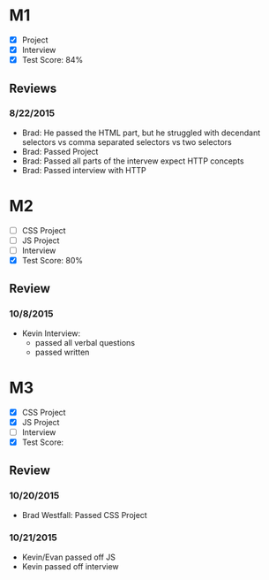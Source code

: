 # M1

- [x] Project
- [x] Interview
- [x] Test Score: 84%

## Reviews

### 8/22/2015

- Brad: He passed the HTML part, but he struggled with decendant selectors vs comma separated selectors vs two selectors
- Brad: Passed Project
- Brad: Passed all parts of the intervew expect HTTP concepts
- Brad: Passed interview with HTTP

# M2

- [ ] CSS Project
- [ ] JS Project
- [ ] Interview
- [x] Test Score: 80%

## Review

### 10/8/2015

- Kevin Interview:
  - passed all verbal questions
  - passed written


# M3

- [x] CSS Project
- [x] JS Project
- [ ] Interview
- [x] Test Score:

## Review

### 10/20/2015

- Brad Westfall: Passed CSS Project

### 10/21/2015

- Kevin/Evan passed off JS
- Kevin passed off interview
